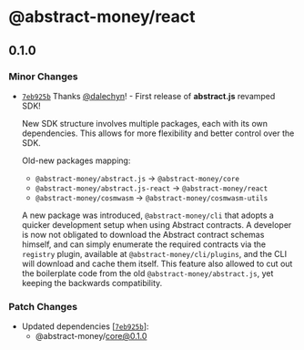# @abstract-money/react

## 0.1.0

### Minor Changes

- [`7eb925b`](https://github.com/AbstractSDK/abstract.js/commit/7eb925bf21c888d599e324a9f7936af38ce7d163) Thanks [@dalechyn](https://github.com/dalechyn)! - First release of **abstract.js** revamped SDK!

  New SDK structure involves multiple packages, each with its own dependencies.
  This allows for more flexibility and better control over the SDK.

  Old-new packages mapping:

  - `@abstract-money/abstract.js` -> `@abstract-money/core`
  - `@abstract-money/abstract.js-react` -> `@abstract-money/react`
  - `@abstract-money/cosmwasm` -> `@abstract-money/cosmwasm-utils`

  A new package was introduced, `@abstract-money/cli` that adopts a quicker
  development setup when using Abstract contracts.
  A developer is now not obligated to download the Abstract contract schemas himself,
  and can simply enumerate the required contracts via the `registry` plugin,
  available at `@abstract-money/cli/plugins`, and the CLI will download and cache them
  itself.
  This feature also allowed to cut out the boilerplate code from the old `@abstract-money/abstract.js`,
  yet keeping the backwards compatibility.

### Patch Changes

- Updated dependencies [[`7eb925b`](https://github.com/AbstractSDK/abstract.js/commit/7eb925bf21c888d599e324a9f7936af38ce7d163)]:
  - @abstract-money/core@0.1.0
